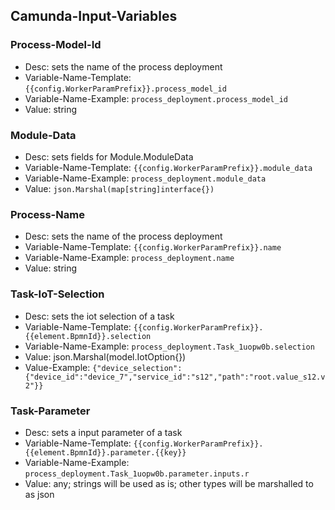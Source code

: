 
## Camunda-Input-Variables

### Process-Model-Id

- Desc: sets the name of the process deployment
- Variable-Name-Template: `{{config.WorkerParamPrefix}}.process_model_id`
- Variable-Name-Example: `process_deployment.process_model_id`
- Value: string

### Module-Data

- Desc: sets fields for Module.ModuleData
- Variable-Name-Template: `{{config.WorkerParamPrefix}}.module_data`
- Variable-Name-Example: `process_deployment.module_data`
- Value: `json.Marshal(map[string]interface{})`


### Process-Name

- Desc: sets the name of the process deployment
- Variable-Name-Template: `{{config.WorkerParamPrefix}}.name`
- Variable-Name-Example: `process_deployment.name`
- Value: string

### Task-IoT-Selection

- Desc: sets the iot selection of a task
- Variable-Name-Template: `{{config.WorkerParamPrefix}}.{{element.BpmnId}}.selection`
- Variable-Name-Example: `process_deployment.Task_1uopw0b.selection`
- Value: json.Marshal(model.IotOption{})
- Value-Example: `{"device_selection":{"device_id":"device_7","service_id":"s12","path":"root.value_s12.v2"}}`

### Task-Parameter

- Desc: sets a input parameter of a task
- Variable-Name-Template: `{{config.WorkerParamPrefix}}.{{element.BpmnId}}.parameter.{{key}}`
- Variable-Name-Example: `process_deployment.Task_1uopw0b.parameter.inputs.r`
- Value: any; strings will be used as is; other types will be marshalled to as json

